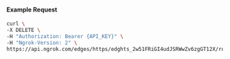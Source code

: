 <!-- Code generated for API Clients. DO NOT EDIT. -->
#### Example Request
```bash
curl \
-X DELETE \
-H "Authorization: Bearer {API_KEY}" \
-H "Ngrok-Version: 2" \
https://api.ngrok.com/edges/https/edghts_2w51FRiGI4udJSRWwZv6zgGT12X/routes/edghtsrt_2w51FRK6IkN1jz6avfIfeZqQZrJ/compression
